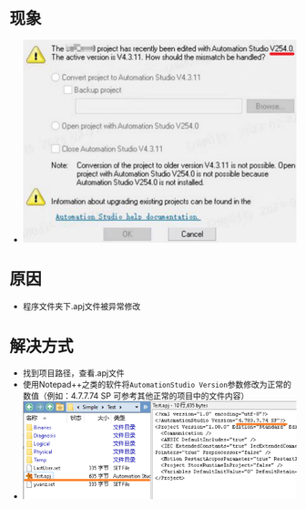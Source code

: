 # 现象
- ![](FILES/066无法打开AS项目%20提示为被一个不存在的AS版本打开过/image-20230228083338536.png)
# 原因
- 程序文件夹下.apj文件被异常修改

# 解决方式
- 找到项目路径，查看.apj文件
- 使用Notepad++之类的软件将`AutomationStudio Version`参数修改为正常的数值（例如：4.7.7.74 SP 可参考其他正常的项目中的文件内容）
- ![](FILES/066无法打开AS项目%20提示为被一个不存在的AS版本打开过/image-20230228083457327.png)
